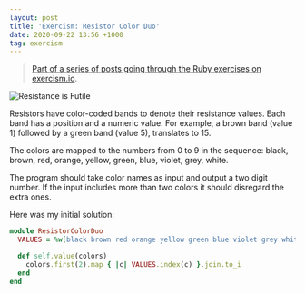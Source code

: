 ```yaml
---
layout: post
title: 'Exercism: Resistor Color Duo'
date: 2020-09-22 13:56 +1000
tag: exercism
---
```


>[Part of a series of posts going through the Ruby exercises on](/tag/exercism) [exercism.io](https://exercism.io).

![Resistance is Futile](/assets/img/borg.jpg)

Resistors have color-coded bands to denote their resistance values. Each band has a position and a numeric value. For example, a brown band (value 1) followed by a green band (value 5), translates to 15. 
<!--description-->
The colors are mapped to the numbers from 0 to 9 in the sequence: black, brown, red, orange, yellow, green, blue, violet, grey, white.

The program should take color names as input and output a two digit number. If the input includes more than two colors it should disregard the extra ones.

Here was my initial solution:

```ruby
module ResistorColorDuo
  VALUES = %w[black brown red orange yellow green blue violet grey white]

  def self.value(colors)
    colors.first(2).map { |c| VALUES.index(c) }.join.to_i
  end
end
```
